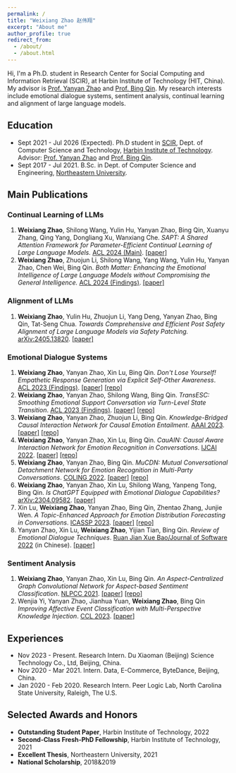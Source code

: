 ```yaml
---
permalink: /
title: "Weixiang Zhao 赵伟翔"
excerpt: "About me"
author_profile: true
redirect_from: 
  - /about/
  - /about.html
---
```


Hi, I'm a Ph.D. student in Research Center for Social Computing and Information Retrieval (SCIR), at Harbin Institute of Technology (HIT, China). My advisor is [Prof. Yanyan Zhao](http://ir.hit.edu.cn/~yanyan/) and [Prof. Bing Qin](http://ir.hit.edu.cn/~qinb/). My research interests include emotional dialogue systems, sentiment analysis, continual learning and alignment of large language models.

## Education

- Sept 2021 - Jul 2026 (Expected). Ph.D student in [SCIR](http://ir.hit.edu.cn), Dept. of Computer Science and Technology, [Harbin Institute of Technology](http://www.hit.edu.cn). Advisor: [Prof. Yanyan Zhao](http://ir.hit.edu.cn/~yanyan/) and [Prof. Bing Qin](http://ir.hit.edu.cn/~qinb/).
- Sept 2017 - Jul 2021. B.Sc. in Dept. of Computer Science and Engineering, [Northeastern University](http://www.neu.edu.cn).

## Main Publications

### Continual Learning of LLMs

1. **Weixiang Zhao**, Shilong Wang, Yulin Hu, Yanyan Zhao, Bing Qin, Xuanyu Zhang, Qing Yang, Dongliang Xu, Wanxiang Che. *SAPT: A Shared Attention Framework for Parameter-Efficient Continual Learning of Large Language Models.* <u>ACL 2024 (Main)</u>. [[paper]](https://arxiv.org/abs/2401.08295)
2. **Weixiang Zhao**, Zhuojun Li, Shilong Wang, Yang Wang, Yulin Hu, Yanyan Zhao, Chen Wei, Bing Qin. *Both Matter: Enhancing the Emotional Intelligence of Large Language Models without Compromising the General Intelligence.* <u>ACL 2024 (Findings)</u>. [[paper]](https://arxiv.org/abs/2402.10073)

### Alignment of LLMs

1. **Weixiang Zhao**, Yulin Hu, Zhuojun Li, Yang Deng, Yanyan Zhao, Bing Qin, Tat-Seng Chua. *Towards Comprehensive and Efficient Post Safety Alignment of Large Language Models via Safety Patching.* <u>arXiv:2405.13820</u>. [[paper]](https://arxiv.org/abs/2405.13820)

### Emotional Dialogue Systems

1. **Weixiang Zhao**, Yanyan Zhao, Xin Lu, Bing Qin. *Don't Lose Yourself! Empathetic Response Generation via Explicit Self-Other Awareness*. <u>ACL 2023 (Findings)</u>. [[paper]](https://arxiv.org/abs/2210.03884) [[repo]](https://github.com/circle-hit/EmpSOA)
2. **Weixiang Zhao**, Yanyan Zhao, Shilong Wang, Bing Qin. *TransESC: Smoothing Emotional Support Conversation via Turn-Level State Transition*. <u>ACL 2023 (Findings)</u>. [[paper]](https://arxiv.org/abs/2305.03296) [[repo]](https://github.com/circle-hit/TransESC)
3. **Weixiang Zhao**, Yanyan Zhao, Zhuojun Li, Bing Qin. *Knowledge-Bridged Causal Interaction Network for Causal Emotion Entailment*. <u>AAAI 2023</u>. [[paper]](https://arxiv.org/abs/2212.02995) [[repo]](https://github.com/circle-hit/KBCIN)
4. **Weixiang Zhao**, Yanyan Zhao, Xin Lu, Bing Qin. *CauAIN: Causal Aware Interaction Network for Emotion Recognition in Conversations*. <u>IJCAI 2022</u>. [[paper]](https://www.ijcai.org/proceedings/2022/0628) [[repo]](https://github.com/circle-hit/CauAIN)
5. **Weixiang Zhao**, Yanyan Zhao, Bing Qin. *MuCDN: Mutual Conversational Detachment Network for Emotion Recognition in Multi-Party Conversations*. <u>COLING 2022</u>. [[paper]](https://aclanthology.org/2022.coling-1.612/) [[repo]](https://github.com/circle-hit/MuCDN)
6. **Weixiang Zhao**, Yanyan Zhao, Xin Lu, Shilong Wang, Yanpeng Tong, Bing Qin. *Is ChatGPT Equipped with Emotional Dialogue Capabilities?* <u>arXiv:2304.09582</u>. [[paper]](https://arxiv.org/abs/2212.02995)
7. Xin Lu, **Weixiang Zhao**, Yanyan Zhao, Bing Qin, Zhentao Zhang, Junjie Wen. *A Topic-Enhanced Approach for Emotion Distribution Forecasting in Conversations*. <u>ICASSP 2023</u>. [[paper]](https://ieeexplore.ieee.org/document/10096414) [[repo]](https://github.com/luxinxyz/EDFC)
8. Yanyan Zhao, Xin Lu, **Weixiang Zhao**, Yijian Tian, Bing Qin.  *Review of Emotional Dialogue Techniques*. <u>Ruan Jian Xue Bao/Journal of Software 2022</u> (in Chinese). [[paper]](https://aclanthology.org/2023.ccl-1.66.pdf)

### Sentiment Analysis
1. **Weixiang Zhao**, Yanyan Zhao, Xin Lu, Bing Qin. *An Aspect-Centralized Graph Convolutional Network for Aspect-based Sentiment Classification*. <u>NLPCC 2021</u>. [[paper]](https://link.springer.com/chapter/10.1007/978-3-030-88483-3_20) [[repo]](https://github.com/circle-hit/ACGCN)
2. Wenjia Yi, Yanyan Zhao, Jianhua Yuan, **Weixiang Zhao**, Bing Qin *Improving Affective Event Classification with Multi-Perspective Knowledge Injection*. <u>CCL 2023</u>. [[paper]](https://ieeexplore.ieee.org/document/10096414)

<!-- ## Talks

- Nov 2022, Shanghai AI Lab. *Towards Well-behaved Dialogue Systems*.
- Jul 2021, AI Time. *Approaches of Empathy Expression and Emotional Support in Dialogue Systems*. [[video]](https://www.bilibili.com/video/BV1YB4y1N7L7/)
- Nov 2020, Biendata & PaperWeekly. *Difference-aware Knowledge Selection for Knowledge-grounded Conversation Generation*. [[video]](https://www.bilibili.com/video/BV1fZ4y137UJ/)
- Jul 2020, AI Time. *KdConv: A Chinese Multi-domain Dialogue Dataset Towards Multi-turn Knowledge-driven Conversation*. [[video]](https://www.bilibili.com/video/BV1g54y1D7TG/) -->

<!-- ## Services

- Reviewer: ACL'24, EMNLP'21/22, AAAI'22/23, EACL'23, KNOSYS, TIST
- Review Assistant: EMNLP'20, AAAI'21, COLING'20
- Organizer:
  - May 2020 - Aug 2020. [SMP2020-ECDT](https://smp2020.aconf.cn/smp.html#3) Task 2
  - Jun 2019 - Nov 2019. [Chinese Idiom MRC Competition](https://biendata.com/competition/idiom/) [[data & codes]](https://github.com/chujiezheng/ChID-Dataset/tree/master/Competition) -->

## Experiences

- Nov 2023 - Present. Research Intern. Du Xiaoman (Beijing) Science Technology Co., Ltd, Beijing, China.
- Nov 2020 - Mar 2021. Intern. Data, E-Commerce, ByteDance, Beijing, China.
- Jan 2020 - Feb 2020. Research Intern. Peer Logic Lab, North Carolina State University, Raleigh, The U.S.

## Selected Awards and Honors

- **Outstanding Student Paper**, Harbin Institute of Technology, 2022
- **Second-Class Fresh-PhD Fellowship**, Harbin Institute of Technology, 2021
- **Excellent Thesis**, Northeastern University, 2021
- **National Scholarship**, 2018&2019
